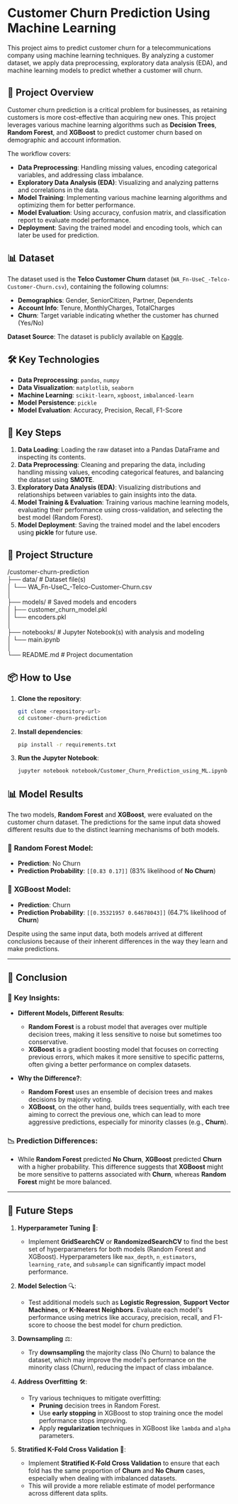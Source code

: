 # Customer Churn Prediction Using Machine Learning

This project aims to predict customer churn for a telecommunications company using machine learning techniques. By analyzing a customer dataset, we apply data preprocessing, exploratory data analysis (EDA), and machine learning models to predict whether a customer will churn.

## 📝 Project Overview

Customer churn prediction is a critical problem for businesses, as retaining customers is more cost-effective than acquiring new ones. This project leverages various machine learning algorithms such as **Decision Trees**, **Random Forest**, and **XGBoost** to predict customer churn based on demographic and account information.

The workflow covers:

- **Data Preprocessing**: Handling missing values, encoding categorical variables, and addressing class imbalance.
- **Exploratory Data Analysis (EDA)**: Visualizing and analyzing patterns and correlations in the data.
- **Model Training**: Implementing various machine learning algorithms and optimizing them for better performance.
- **Model Evaluation**: Using accuracy, confusion matrix, and classification report to evaluate model performance.
- **Deployment**: Saving the trained model and encoding tools, which can later be used for prediction.

## 📊 Dataset

The dataset used is the **Telco Customer Churn** dataset (`WA_Fn-UseC_-Telco-Customer-Churn.csv`), containing the following columns:

- **Demographics**: Gender, SeniorCitizen, Partner, Dependents
- **Account Info**: Tenure, MonthlyCharges, TotalCharges
- **Churn**: Target variable indicating whether the customer has churned (Yes/No)

**Dataset Source**: The dataset is publicly available on [Kaggle](https://www.kaggle.com/blastchar/telco-customer-churn).

## 🛠️ Key Technologies

- **Data Preprocessing**: `pandas`, `numpy`
- **Data Visualization**: `matplotlib`, `seaborn`
- **Machine Learning**: `scikit-learn`, `xgboost`, `imbalanced-learn`
- **Model Persistence**: `pickle`
- **Model Evaluation**: Accuracy, Precision, Recall, F1-Score

## 🔑 Key Steps

1. **Data Loading**: Loading the raw dataset into a Pandas DataFrame and inspecting its contents.
2. **Data Preprocessing**: Cleaning and preparing the data, including handling missing values, encoding categorical features, and balancing the dataset using **SMOTE**.
3. **Exploratory Data Analysis (EDA)**: Visualizing distributions and relationships between variables to gain insights into the data.
4. **Model Training & Evaluation**: Training various machine learning models, evaluating their performance using cross-validation, and selecting the best model (Random Forest).
5. **Model Deployment**: Saving the trained model and the label encoders using **pickle** for future use.

## 📂 Project Structure

/customer-churn-prediction  
├── data/                        # Dataset file(s)  
│   └── WA_Fn-UseC_-Telco-Customer-Churn.csv  
│  
├── models/                      # Saved models and encoders  
│   ├── customer_churn_model.pkl  
│   └── encoders.pkl  
│  
├── notebooks/                    # Jupyter Notebook(s) with analysis and modeling  
│   └── main.ipynb  
│  
└── README.md                    # Project documentation


## 📦 How to Use

1. **Clone the repository**:
   ```bash
   git clone <repository-url>
   cd customer-churn-prediction
   
2. **Install dependencies**:
    ```bash
   pip install -r requirements.txt
   
3. **Run the Jupyter Notebook**:
    ```bash
   jupyter notebook notebook/Customer_Churn_Prediction_using_ML.ipynb
   
## 📊 Model Results

The two models, **Random Forest** and **XGBoost**, were evaluated on the customer churn dataset. The predictions for the same input data showed different results due to the distinct learning mechanisms of both models.

### 🔹 **Random Forest Model**:
- **Prediction**: No Churn
- **Prediction Probability**: `[[0.83 0.17]]` (83% likelihood of **No Churn**)

### 🔹 **XGBoost Model**:
- **Prediction**: Churn
- **Prediction Probability**: `[[0.35321957 0.64678043]]` (64.7% likelihood of **Churn**)

Despite using the same input data, both models arrived at different conclusions because of their inherent differences in the way they learn and make predictions.

---

## 🧐 Conclusion

### 🔑 **Key Insights**:
- **Different Models, Different Results**:  
  - **Random Forest** is a robust model that averages over multiple decision trees, making it less sensitive to noise but sometimes too conservative.
  - **XGBoost** is a gradient boosting model that focuses on correcting previous errors, which makes it more sensitive to specific patterns, often giving a better performance on complex datasets.
  
- **Why the Difference?**:
  - **Random Forest** uses an ensemble of decision trees and makes decisions by majority voting.
  - **XGBoost**, on the other hand, builds trees sequentially, with each tree aiming to correct the previous one, which can lead to more aggressive predictions, especially for minority classes (e.g., **Churn**).

### 📉 **Prediction Differences**:
- While **Random Forest** predicted **No Churn**, **XGBoost** predicted **Churn** with a higher probability. This difference suggests that **XGBoost** might be more sensitive to patterns associated with **Churn**, whereas **Random Forest** might be more balanced.

---

## 🚀 Future Steps

1. **Hyperparameter Tuning** 🔧:
   - Implement **GridSearchCV** or **RandomizedSearchCV** to find the best set of hyperparameters for both models (Random Forest and XGBoost). Hyperparameters like `max_depth`, `n_estimators`, `learning_rate`, and `subsample` can significantly impact model performance.

2. **Model Selection** 🔍:
   - Test additional models such as **Logistic Regression**, **Support Vector Machines**, or **K-Nearest Neighbors**. Evaluate each model's performance using metrics like accuracy, precision, recall, and F1-score to choose the best model for churn prediction.

3. **Downsampling** ⚖️:
   - Try **downsampling** the majority class (No Churn) to balance the dataset, which may improve the model's performance on the minority class (Churn), reducing the impact of class imbalance.

4. **Address Overfitting** 🛠️:
   - Try various techniques to mitigate overfitting:
     - **Pruning** decision trees in Random Forest.
     - Use **early stopping** in XGBoost to stop training once the model performance stops improving.
     - Apply **regularization** techniques in XGBoost like `lambda` and `alpha` parameters.

5. **Stratified K-Fold Cross Validation** 🔄:
   - Implement **Stratified K-Fold Cross Validation** to ensure that each fold has the same proportion of **Churn** and **No Churn** cases, especially when dealing with imbalanced datasets.
   - This will provide a more reliable estimate of model performance across different data splits.

